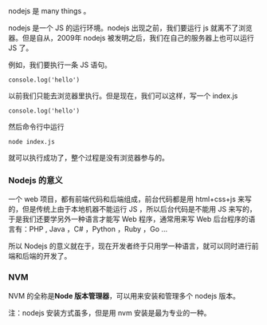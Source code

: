 
nodejs 是 many things 。

nodejs 是一个 JS 的运行环境。nodejs 出现之前，我们要运行 js 就离不了浏览器。但是自从，2009年 nodejs 被发明之后，我们在自己的服务器上也可以运行 JS 了。

例如，我们要执行一条 JS 语句。

```
console.log('hello')
```

以前我们只能去浏览器里执行。但是现在，我们可以这样，写一个 index.js

```
console.log('hello')
```

然后命令行中运行

```
node index.js
```

就可以执行成功了，整个过程是没有浏览器参与的。

### Nodejs 的意义

一个 web 项目，都有前端代码和后端组成，前台代码都是用 html+css+js 来写的，但是传统上由于本地机器不能运行 JS ，所以后台代码是不能用 JS 来写的，于是我们还要学另外一种语言才能写 Web 程序，通常用来写 Web 后台程序的语言有：PHP , Java ，C# ，Python ，Ruby ，Go ...

所以 Nodejs 的意义就在于，现在开发者终于只用学一种语言，就可以同时进行前端和后端的开发了。

### NVM

NVM 的全称是**Node 版本管理器**，可以用来安装和管理多个 nodejs 版本。

注：nodejs 安装方式虽多，但是用 nvm 安装是最为专业的一种。
